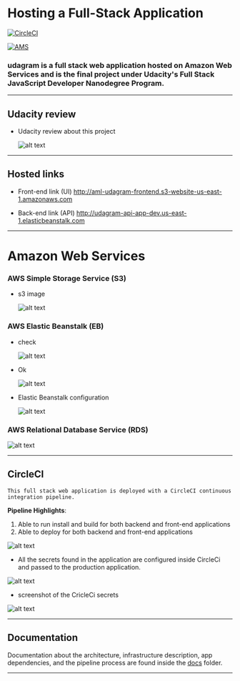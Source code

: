 # Hosting a Full-Stack Application

[![CircleCI](https://circleci.com/gh/circleci/circleci-docs.svg?style=svg)](https://app.circleci.com/pipelines/github/aml-fakhry/aws-deployment-process-project/12/workflows/d96c4a51-383c-49db-b110-996a3178dbe0)

[![AMS](https://img.shields.io/badge/Amazon_AWS-FF9900?style=for-the-badge&logo=amazonaws&logoColor=white)](https://review.udacity.com/#!/reviews/3521870)

### **udagram is a full stack web application hosted on Amazon Web Services and is the final project under Udacity's Full Stack JavaScript Developer Nanodegree Program.**

---

## Udacity review

- Udacity review about this project

  ![alt text](screenshots/rev.png 'Udacity review')

---

## Hosted links

- Front-end link (UI)
  http://aml-udagram-frontend.s3-website-us-east-1.amazonaws.com

- Back-end link (API) http://udagram-api-app-dev.us-east-1.elasticbeanstalk.com

---

# Amazon Web Services

### AWS Simple Storage Service (S3)

- s3 image

  ![alt text](screenshots/5.buckets-files.png 'AWS S3')

### AWS Elastic Beanstalk (EB)

- check

  ![alt text](screenshots/1-eb-check.png 'AWS EB')

- Ok

  ![alt text](screenshots/2.recent-event.png 'AWS EB')

- Elastic Beanstalk configuration

  ![alt text](screenshots/10.enviroment-variables.png 'Elastic Beanstalk configuration')

### AWS Relational Database Service (RDS)

![alt text](screenshots/6.RDS.png 'AWS RDS')

---

## CircleCI

`This full stack web application is deployed with a CircleCI continuous integration pipeline.`

**Pipeline Highlights**:

1. Able to run install and build for both backend and front-end applications
2. Able to deploy for both backend and front-end applications

![alt text](screenshots/7.all-piplines.png 'CircleCI')

- All the secrets found in the application are configured inside CircleCi and passed to the production application.

![alt text](screenshots/9.workflow-circle-cli.png 'CircleCI workflow')

- screenshot of the CricleCi secrets

![alt text](screenshots/app-circleci-settings-project-github-aml-fakhry-aws-deployment-process-project-environment-variablals.png 'CircleCI secrets configuration')

---

## Documentation

Documentation about the architecture, infrastructure description, app dependencies, and the pipeline process are found inside the [docs](https://github.com/aml-fakhry/aws-deployment-process-project/tree/master/docs) folder.

---
